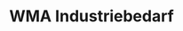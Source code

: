 ---
title: "WMA Industriebedarf"
url: /sohland-an-der-spree/wma-industriebedarf/
shop: Allgemein
---